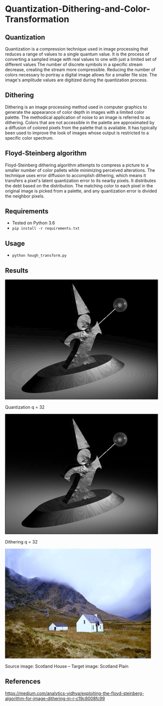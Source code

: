 # Quantization-Dithering-and-Color-Transformation

## Quantization
Quantization is a compression technique used in image processing that reduces a range of values to a single quantum value. It is the process of converting a sampled image with real values to one with just a limited set of different values The number of discrete symbols in a specific stream decrease, creating the stream more compressible. Reducing the number of colors necessary to portray a digital image allows for a smaller file size. The image's amplitude values are digitized during the quantization process.

## Dithering
Dithering is an image processing method used in computer graphics to generate the appearance of color depth in images with a limited color palette. The methodical application of noise to an image is referred to as dithering. Colors that are not accessible in the palette are approximated by a diffusion of colored pixels from the palette that is available. It has typically been used to improve the look of images whose output is restricted to a specific color spectrum.

## Floyd-Steinberg algorithm
Floyd-Steinberg dithering algorithm attempts to compress a picture to a smaller number of color pallets while minimizing perceived alterations. The technique uses error diffusion to accomplish dithering, which means it transfers a pixel's latent quantization error to its nearby pixels. It distributes the debt based on the distribution. The matching color to each pixel in the original image is picked from a palette, and any quantization error is divided the neighbor pixels.

## Requirements
* Tested on Python 3.6
* `pip install -r requirements.txt`

## Usage
* `python hough_transform.py`

## Results
![](https://github.com/atikfirat/Quantization-Dithering-and-Color-Transforming/blob/main/Results/Quantization%20Results/Quantization_q%3D32.png)

Quantization q = 32

![](https://github.com/atikfirat/Quantization-Dithering-and-Color-Transforming/blob/main/Results/Dithering%20Results/FS_Dithering_q%3D32.png)

Dithering q = 32

![](https://github.com/atikfirat/Quantization-Dithering-and-Color-Transforming/blob/main/Results/Color%20Transformation%20Results/1.png)

Source image: Scotland House – Target image: Scotland Plain

## References
https://medium.com/analytics-vidhya/exploiting-the-floyd-steinberg-algorithm-for-image-dithering-in-r-c19c8008fc99